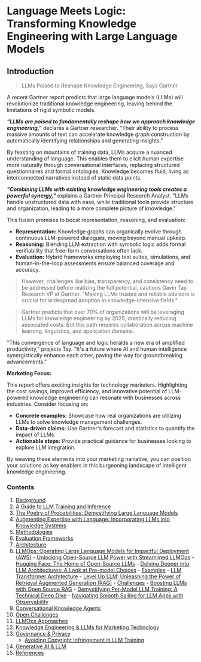 # Language Meets Logic: Transforming Knowledge Engineering with Large Language Models

## Introduction

> LLMs Poised to Reshape Knowledge Engineering, Says Gartner


A recent Gartner report predicts that large language models (LLMs) will revolutionize traditional knowledge engineering, leaving behind the limitations of rigid symbolic models.

_**"LLMs are poised to fundamentally reshape how we approach knowledge engineering,"**_ declares a Gartner researcher. "Their ability to process massive amounts of text can accelerate knowledge graph construction by automatically identifying relationships and generating insights."

By feasting on mountains of training data, LLMs acquire a nuanced understanding of language. This enables them to elicit human expertise more naturally through conversational interfaces, replacing structured questionnaires and formal ontologies. Knowledge becomes fluid, living as interconnected narratives instead of static data points.

_**"Combining LLMs with existing knowledge engineering tools creates a powerful synergy,"**_ explains a Gartner Principal Research Analyst. "LLMs handle unstructured data with ease, while traditional tools provide structure and organization, leading to a more complete picture of knowledge."

This fusion promises to boost representation, reasoning, and evaluation:

* **Representation:** Knowledge graphs can organically evolve through continuous LLM-powered dialogues, moving beyond manual upkeep.
* **Reasoning:** Blending LLM extraction with symbolic logic adds formal verifiability that free-form conversations often lack.
* **Evaluation:** Hybrid frameworks employing test suites, simulations, and human-in-the-loop assessments ensure balanced coverage and accuracy.

> However, challenges like bias, transparency, and consistency need to be addressed before realizing the full potential, cautions Gavin Tay, Research VP at Gartner. "Making LLMs trusted and reliable advisors is crucial for widespread adoption in knowledge-intensive fields."

> Gartner predicts that over 70% of organizations will be leveraging LLMs for knowledge engineering by 2025, drastically reducing associated costs. But this path requires collaboration across machine learning, linguistics, and application domains.

"This convergence of language and logic heralds a new era of amplified productivity," projects Tay. "It's a future where AI and human intelligence synergistically enhance each other, paving the way for groundbreaking advancements."

**Marketing Focus:**

This report offers exciting insights for technology marketers. Highlighting the cost savings, improved efficiency, and innovative potential of LLM-powered knowledge engineering can resonate with businesses across industries. Consider focusing on:

* **Concrete examples:** Showcase how real organizations are utilizing LLMs to solve knowledge management challenges.
* **Data-driven claims:** Use Gartner's forecast and statistics to quantify the impact of LLMs.
* **Actionable steps:** Provide practical guidance for businesses looking to explore LLM integration.

By weaving these elements into your marketing narrative, you can position your solutions as key enablers in this burgeoning landscape of intelligent knowledge engineering.




### Contents
1.  [Background](docs/KnowledgeEngineering%20.md)
2.  [A Guide to LLM Training and Inference](docs/LLM_Training_and_Inference.md)
3.  [The Poetry of Probabilities: Demystifying Large Language Models](docs/LLM.md)
4.  [Augmenting Expertise with Language: Incorporating LLMs into Knowledge Systems](docs/Incorporating_LLMs.md)
5.  [Methodologies](docs/Methodologies.md)
6.  [Evaluation Frameworks](docs/Evaluation_Frameworks.md)
7.  [Architecture](docs/Architectures.md)
9.  [LLMOps: Operating Large Language Models for Impactful Deployment (AWS)](docs/LLMOps.md)
        - [Unlocking Open-Source LLM Power with Streamlined LLMOps](docs/llm_open_source.md)
          - [Hugging Face: The Home of Open-Source LLMs](docs/Hugging_Face.md)
            - [Delving Deeper into LLM Architectures: A Look at Pre-model Choices](docs/open_source_llm_architecture.md)
            - [Examples](docs/examples_open_source.md)
          - [LLM Transformer Architecture](docs/Transformer.md)
          - [Level Up LLM: Unleashing the Power of Retrieval Augmented Generation (RAG)](docs/RAG.md)
            - [Challenges](docs/RAG_Challenges.md)
            - [Boosting LLMs with Open Source RAG](docs/rag_tools.md)
          - [Demystifying Per-Model LLM Training: A Technical Deep Dive](docs/LLM_Training.md)
          - [Navigating Smooth Sailing for LLM Apps with Observability](docs/observability.md)
9.  [Conversational Knowledge Agents](docs/Conversational_Knowledge_Agents.md)
10. [Open Challenges](docs/Open_Challenges.md)
11. [LLMOps Approaches](docs/approahces.md)
12. [Knowledge Engineering & LLMs for Marketing Technology](docs/MarTech.md)
13. [Governance & Privacy](docs/governanc_privacy.md)
    - [Avoiding Copyright Infringement in LLM Training](docs/Avoiding_Copyright_Infringement_in_LLM_Training.md)
14. [Generative AI & LLM](docs/LLM_Generative_AI.md)
15. [References](docs/References.md)












